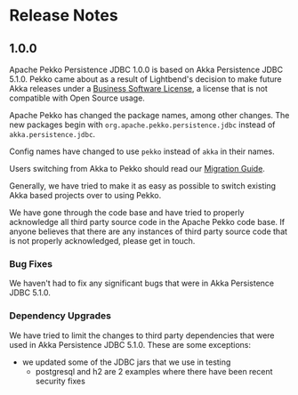 # Release Notes

## 1.0.0
Apache Pekko Persistence JDBC 1.0.0 is based on Akka Persistence JDBC 5.1.0. Pekko came about as a result of Lightbend's decision to make future
Akka releases under a [Business Software License](https://www.lightbend.com/blog/why-we-are-changing-the-license-for-akka),
a license that is not compatible with Open Source usage.

Apache Pekko has changed the package names, among other changes. The new packages begin with `org.apache.pekko.persistence.jdbc` instead of `akka.persistence.jdbc`.

Config names have changed to use `pekko` instead of `akka` in their names.

Users switching from Akka to Pekko should read our [Migration Guide](https://pekko.apache.org/docs/pekko/current/project/migration-guides.html).

Generally, we have tried to make it as easy as possible to switch existing Akka based projects over to using Pekko.

We have gone through the code base and have tried to properly acknowledge all third party source code in the
Apache Pekko code base. If anyone believes that there are any instances of third party source code that is not
properly acknowledged, please get in touch.

### Bug Fixes
We haven't had to fix any significant bugs that were in Akka Persistence JDBC 5.1.0.

### Dependency Upgrades
We have tried to limit the changes to third party dependencies that were used in Akka Persistence JDBC 5.1.0. These are some exceptions:

* we updated some of the JDBC jars that we use in testing
    * postgresql and h2 are 2 examples where there have been recent security fixes
